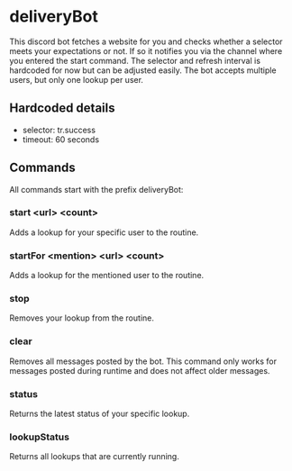 # deliveryBot

This discord bot fetches a website for you and checks whether a selector meets your expectations or not. If so it notifies you via the channel where you entered the start command. The selector and refresh interval is hardcoded for now but can be adjusted easily. The bot accepts multiple users, but only one lookup per user.

## Hardcoded details

+ selector: tr.success
+ timeout: 60 seconds

## Commands

All commands start with the prefix deliveryBot:

### start \<url\> \<count\>
Adds a lookup for your specific user to the routine.

### startFor \<mention\> \<url\> \<count\>
Adds a lookup for the mentioned user to the routine.

### stop
Removes your lookup from the routine.

### clear
Removes all messages posted by the bot. This command only works for messages posted during runtime and does not affect older messages.

### status
Returns the latest status of your specific lookup.

### lookupStatus
Returns all lookups that are currently running.